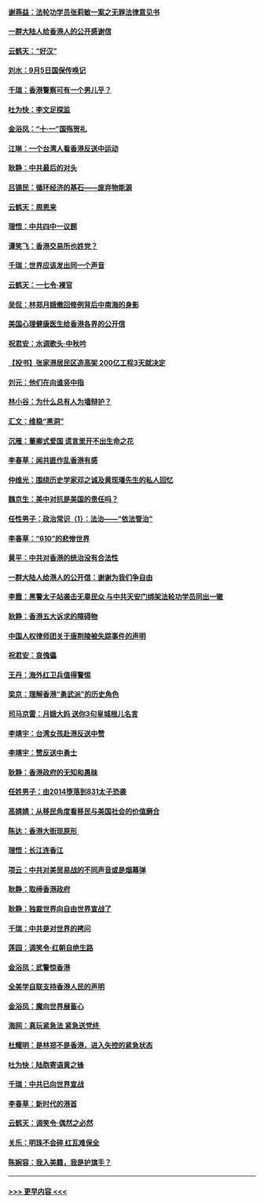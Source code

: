 #### [谢燕益：法轮功学员张莉敏一案之无罪法律意见书](../pages/nsc993/n11517600.md?t=09130601) 
#### [一群大陆人给香港人的公开感谢信](../pages/nsc993/n11514797.md?t=09130601) 
#### [云鹤天：“好汉”](../pages/nsc993/n11513536.md?t=09130601) 
#### [刘水：9月5日国保传唤记](../pages/nsc993/n11513460.md?t=09130601) 
#### [千瑞：香港警察可有一个男儿乎？](../pages/nsc993/n11513109.md?t=09130601) 
#### [吐为快：李文足探监](../pages/nsc993/n11509622.md?t=09130601) 
#### [金浴凤：“十‧一”国殇贺礼](../pages/nsc993/n11509593.md?t=09130601) 
#### [江琳：一个台湾人看香港反送中运动](../pages/nsc993/n11509211.md?t=09130601) 
#### [耿静：中共最后的对头](../pages/nsc993/n11508308.md?t=09130601) 
#### [吕锡民：循环经济的基石——废弃物能源](../pages/nsc993/n11508212.md?t=09130601) 
#### [云鹤天：周恩来](../pages/nsc993/n11508055.md?t=09130601) 
#### [理悟：中共四中一议题](../pages/nsc993/n11507782.md?t=09130601) 
#### [谭笑飞：香港交易所也姓党？](../pages/nsc993/n11507753.md?t=09130601) 
#### [千瑞：世界应该发出同一个声音](../pages/nsc993/n11507290.md?t=09130601) 
#### [云鹤天：一七令‧裸官](../pages/nsc993/n11507177.md?t=09130601) 
#### [吴侃：林郑月娥撤回修例背后中南海的身影](../pages/nsc993/n11506876.md?t=09130601) 
#### [美国心理健康医生给香港各界的公开信](../pages/nsc993/n11506809.md?t=09130601) 
#### [祝君安：水调歌头‧中秋吟](../pages/nsc993/n11506758.md?t=09130601) 
#### [【投书】张家港居民区造高架 200亿工程3天就决定](../pages/nsc993/n11506682.md?t=09130601) 
#### [刘元：他们在向谁竖中指](../pages/nsc993/n11505384.md?t=09130601) 
#### [林小谷：为什么总有人为墙辩护？](../pages/nsc993/n11505226.md?t=09130601) 
#### [汇文：维稳“黑洞”](../pages/nsc993/n11504347.md?t=09130601) 
#### [沉雁：董卿式爱国 谎言里开不出生命之花](../pages/nsc993/n11503215.md?t=09130601) 
#### [李春草：闻共匪作乱香港有感](../pages/nsc993/n11503072.md?t=09130601) 
#### [仲维光：围绕历史学家邓之诚及黄现璠先生的私人回忆](../pages/nsc993/n11501330.md?t=09130601) 
#### [魏京生：美中对抗是美国的责任吗？](../pages/nsc993/n11500723.md?t=09130601) 
#### [任性男子：政治常识（1）：法治——“依法管治”](../pages/nsc993/n11500791.md?t=09130601) 
#### [李春草：“610”的悲惨世界](../pages/nsc993/n11501141.md?t=09130601) 
#### [黄平：中共对香港的统治没有合法性](../pages/nsc993/n11499473.md?t=09130601) 
#### [一群大陆人给港人的公开信：谢谢为我们争自由](../pages/nsc993/n11500402.md?t=09130601) 
#### [李霞：黑警太子站袭击无辜民众 与中共天安门绑架法轮功学员同出一辙](../pages/nsc993/n11499805.md?t=09130601) 
#### [耿静：香港五大诉求的障碍物](../pages/nsc993/n11497578.md?t=09130601) 
#### [中国人权律师团关于唐荆陵被失踪事件的声明](../pages/nsc993/n11500014.md?t=09130601) 
#### [祝君安：哀傀儡](../pages/nsc993/n11499776.md?t=09130601) 
#### [王丹：海外红卫兵值得警惕](../pages/nsc993/n11498138.md?t=09130601) 
#### [梁京：理解香港“勇武派”的历史角色](../pages/nsc993/n11498006.md?t=09130601) 
#### [司马京雷：月娥大妈  送你3句皇城根儿名言](../pages/nsc993/n11497885.md?t=09130601) 
#### [李靖宇：台湾女孩赴港反送中赞](../pages/nsc993/n11497721.md?t=09130601) 
#### [李靖宇：赞反送中勇士](../pages/nsc993/n11497452.md?t=09130601) 
#### [耿静：香港政府的无知和愚昧](../pages/nsc993/n11494238.md?t=09130601) 
#### [任姓男子：由2014堕落到831太子恐袭](../pages/nsc993/n11496683.md?t=09130601) 
#### [高婧婧：从移民角度看移民与美国社会的价值磨合](../pages/nsc993/n11495757.md?t=09130601) 
#### [陈达：香港大街现原形 ](../pages/nsc993/n11495441.md?t=09130601) 
#### [理悟：长江连香江](../pages/nsc993/n11495377.md?t=09130601) 
#### [项云：中共对美贸易战的不同声音或是烟幕弹](../pages/nsc993/n11494929.md?t=09130601) 
#### [耿静：取缔香港政府](../pages/nsc993/n11494218.md?t=09130601) 
#### [耿静：独裁世界向自由世界宣战了](../pages/nsc993/n11494190.md?t=09130601) 
#### [千瑞：中共是对世界的拷问](../pages/nsc993/n11493021.md?t=09130601) 
#### [莲园：调笑令‧红朝自绝生路](../pages/nsc993/n11493011.md?t=09130601) 
#### [金浴凤：武警惊香港](../pages/nsc993/n11492994.md?t=09130601) 
#### [全美学自联支持香港人民的声明](../pages/nsc993/n11492630.md?t=09130601) 
#### [金浴凤：魔向世界展畜心](../pages/nsc993/n11492599.md?t=09130601) 
#### [海网：真玩紧急法 紧急送党终 ](../pages/nsc993/n11492535.md?t=09130601) 
#### [杜耀明：是林郑不是香港，进入失控的紧急状态](../pages/nsc993/n11491420.md?t=09130601) 
#### [吐为快：陆胞寄语黄之锋](../pages/nsc993/n11491117.md?t=09130601) 
#### [千瑞：中共已向世界宣战](../pages/nsc993/n11490123.md?t=09130601) 
#### [李春草：新时代的港首](../pages/nsc993/n11489864.md?t=09130601) 
#### [云鹤天：调笑令·偶然之必然](../pages/nsc993/n11489701.md?t=09130601) 
#### [关乐：明珠不会碎 红瓦难保全](../pages/nsc993/n11489647.md?t=09130601) 
#### [陈婉容：我入美籍，我是护旗手？](../pages/nsc993/n11487908.md?t=09130601) 

----
#### [ >>> 更早内容 <<< ](../indexes/nsc993-earlier.md)
